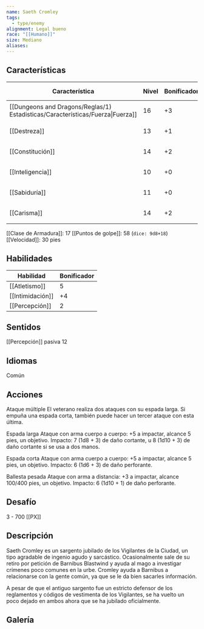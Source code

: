 ```yaml
---
name: Saeth Cromley
tags:
  - type/enemy
alignment: Legal bueno
race: "[[Humano]]"
size: Mediano
aliases:
---
```


## Características

| Característica                                                                 | Nivel | Bonificador | Lanzar dado      |
| ------------------------------------------------------------------------------ | ----- | ----------- | ---------------- |
| [[Dungeons and Dragons/Reglas/1) Estadisticas/Características/Fuerza\|Fuerza]] | 16    | +3          | `dice: 1d20 + 3` |
| [[Destreza]]                                                                   | 13    | +1          | `dice: 1d20 + 1` |
| [[Constitución]]                                                               | 14    | +2          | `dice: 1d20 + 2` |
| [[Inteligencia]]                                                               | 10    | +0          | `dice: 1d20 + 0` |
| [[Sabiduría]]                                                                  | 11    | +0          | `dice: 1d20 + 0` |
| [[Carisma]]                                                                    | 14    | +2          | `dice: 1d20 + 0` |

[[Clase de Armadura]]: 17
[[Puntos de golpe]]: 58 (`dice: 9d8+18`)
[[Velocidad]]: 30 pies

## Habilidades
| Habilidad        | Bonificador |
| ---------------- | ----------- |
| [[Atletismo]]    | 5           |
| [[Intimidación]] | +4          |
| [[Percepción]]   | 2           |
## Sentidos

[[Percepción]] pasiva 12

## Idiomas

Común

## Acciones

Ataque múltiple
El veterano realiza dos ataques con su espada larga. Si empuña una espada corta, también puede hacer un tercer ataque con esta última.

Espada larga
Ataque con arma cuerpo a cuerpo: +5 a impactar, alcance 5 pies, un objetivo.
Impacto: 7 (1d8 + 3) de daño cortante, u 8 (1d10 + 3) de daño cortante si se usa a dos manos.

Espada corta
Ataque con arma cuerpo a cuerpo: +5 a impactar, alcance 5 pies, un objetivo. 
Impacto: 6 (1d6 + 3) de daño perforante.

Ballesta pesada
Ataque con arma a distancia: +3 a impactar, alcance 100/400 pies, un objetivo. 
Impacto: 6 (1d10 + 1) de daño perforante.

## Desafío

3 - 700 [[PX]]

## Descripción

Saeth Cromley es un sargento jubilado de los Vigilantes de la Ciudad, un tipo agradable de ingenio agudo y sarcástico. Ocasionalmente sale de su retiro por petición de Barnibus Blastwind y ayuda al mago a investigar crímenes poco comunes en la urbe. Cromley ayuda a Barnibus a relacionarse con la gente común, ya que se le da bien sacarles información. 

A pesar de que el antiguo sargento fue un estricto defensor de los reglamentos y códigos de vestimenta de los Vigilantes, se ha vuelto un poco dejado en ambos ahora que se ha jubilado oficialmente.

## Galería


